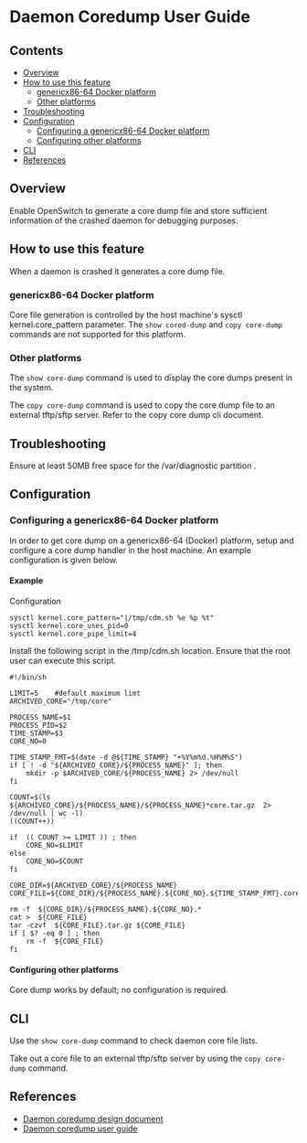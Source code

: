 # Daemon Coredump  User Guide

## Contents

- [Overview](#overview)
- [How to use this feature](#how-to-use-this-feature)
    - [genericx86-64 Docker platform](#genericx86-64-docker-platform)
    - [Other platforms](#other-platforms)
- [Troubleshooting](#troubleshooting)
- [Configuration](#configuration)
    - [Configuring a genericx86-64 Docker platform](#configuring-a-genericx86-64-docker-platform)
    - [Configuring other platforms](#configuring-other-platforms)
- [CLI](#cli)
- [References](#references)


## Overview
Enable OpenSwitch to generate a core dump file and store sufficient information of the crashed daemon for debugging purposes.

## How to use this feature
When a daemon is crashed it generates a core dump file.

### genericx86-64 Docker platform
Core file generation is controlled by the host machine's sysctl kernel.core_pattern parameter. The
`show cored-dump` and `copy core-dump` commands are not supported for this platform.

### Other platforms
The `show core-dump` command is used to display the core dumps present in the system.

The `copy core-dump` command is used to copy the core dump file to an external tftp/sftp server. Refer to the copy core dump cli document.

## Troubleshooting
Ensure at least 50MB free space for the /var/diagnostic partition .

## Configuration
### Configuring a genericx86-64 Docker platform
In order to get core dump on a genericx86-64 (Docker) platform, setup and configure a core dump handler in the host machine. An example configuration is given below.

#### Example
Configuration
```
sysctl kernel.core_pattern="|/tmp/cdm.sh %e %p %t"
sysctl kernel.core_uses_pid=0
sysctl kernel.core_pipe_limit=4
```

Install the following script in the /tmp/cdm.sh location. Ensure that the root user can execute this script.

```
#!/bin/sh

LIMIT=5    #default maximum limt
ARCHIVED_CORE="/tmp/core"

PROCESS_NAME=$1
PROCESS_PID=$2
TIME_STAMP=$3
CORE_NO=0

TIME_STAMP_FMT=$(date -d @${TIME_STAMP} "+%Y%m%d.%H%M%S")
if [ ! -d "${ARCHIVED_CORE}/${PROCESS_NAME}" ]; then
    mkdir -p $ARCHIVED_CORE/${PROCESS_NAME} 2> /dev/null
fi

COUNT=$(ls ${ARCHIVED_CORE}/${PROCESS_NAME}/${PROCESS_NAME}*core.tar.gz  2> /dev/null | wc -l)
((COUNT++))

if  (( COUNT >= LIMIT )) ; then
    CORE_NO=$LIMIT
else
    CORE_NO=$COUNT
fi

CORE_DIR=${ARCHIVED_CORE}/${PROCESS_NAME}
CORE_FILE=${CORE_DIR}/${PROCESS_NAME}.${CORE_NO}.${TIME_STAMP_FMT}.core

rm -f  ${CORE_DIR}/${PROCESS_NAME}.${CORE_NO}.*
cat >  ${CORE_FILE}
tar -czvf  ${CORE_FILE}.tar.gz ${CORE_FILE}
if [ $? -eq 0 ] ; then
    rm -f  ${CORE_FILE}
fi

```

#### Configuring other platforms
Core dump works by default; no configuration is required.

## CLI
Use the `show core-dump` command to check daemon core file lists.

Take out a core file to an external tftp/sftp server by using the `copy core-dump` command.

## References
* [Daemon coredump design document](daemon_coredump_design.md)
* [Daemon coredump user guide](daemon_coredump_user_guide.md)
